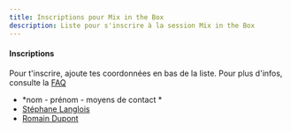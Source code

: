 ```yaml
---
title: Inscriptions pour Mix in the Box
description: Liste pour s'inscrire à la session Mix in the Box
---
```


#### Inscriptions

Pour t'inscrire, ajoute tes coordonnées en bas de la liste.
Pour plus d'infos, consulte la [FAQ](http://walkingdev.fr/#walkingdev/mix-in-the-box/blob/master/v-34/faq.md)

* *nom - prénom - moyens de contact *
* [Stéphane Langlois](mailto:stephane.langlois@scopyleft.fr)
* [Romain Dupont](mailto:)
